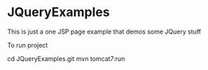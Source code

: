 JQueryExamples
==============

This is just a one JSP page example that demos some JQuery stuff


To run project

cd JQueryExamples.git
mvn tomcat7:run
